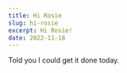 ```yaml
---
title: Hi Rosie
slug: hi-rosie
excerpt: Hi Rosie!
date: 2022-11-18
---
```


Told you I could get it done today.
